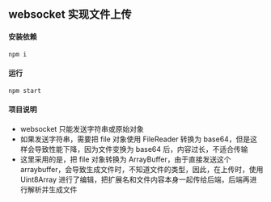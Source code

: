 ## websocket 实现文件上传

#### 安装依赖

```
npm i
```

#### 运行

```
npm start
```

#### 项目说明

- websocket 只能发送字符串或原始对象
- 如果发送字符串，需要把 file 对象使用 FileReader 转换为 base64，但是这样会导致性能下降，因为文件变换为 base64 后，内容过长，不适合传输
- 这里采用的是，把 file 对象转换为 ArrayBuffer，由于直接发送这个 arraybuffer，会导致生成文件时，不知道文件的类型，因此，在上传时，使用 Uint8Array 进行了编辑，把扩展名和文件内容本身一起传给后端，后端再进行解析并生成文件
